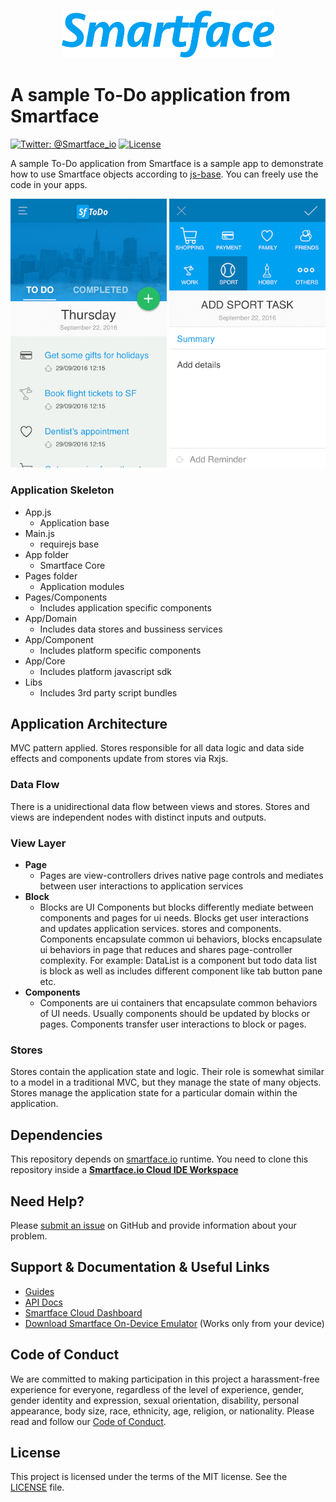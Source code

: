 <h3 align="center">
  <img height=75 src="https://github.com/rozerinkoysu/sample-app-todo/blob/master/temp/smartface_logo.png" alt="smartface Logo" />
</h3>

# A sample To-Do application from Smartface
[![Twitter: @Smartface_io](https://img.shields.io/badge/contact-@Smartface_io-blue.svg?style=flat)](https://twitter.com/smartface_io)
[![License](https://img.shields.io/badge/license-MIT-green.svg?style=flat)](https://github.com/smartface/sample-app-todo/blob/master/LICENSE)

A sample To-Do application from Smartface is a sample app to demonstrate how to use Smartface objects according to  [js-base](https://github.com/smartface/js-base). You can freely use the code in your apps.

<img width=250 src="https://github.com/rozerinkoysu/sample-app-todo/blob/master/temp/home.png">                                           

<img width=250 src="https://github.com/rozerinkoysu/sample-app-todo/blob/master/temp/new_todo.png">

### Application Skeleton
- App.js
  - Application base
- Main.js
  - requirejs base
- App folder
  - Smartface Core   
- Pages folder
  - Application modules
- Pages/Components
  - Includes application specific components
- App/Domain
  - Includes data stores and bussiness services
- App/Component
  - Includes platform specific components
- App/Core
  - Includes platform javascript sdk
- Libs
  - Includes 3rd party script bundles

## Application Architecture
MVC pattern applied. Stores responsible for all data logic and data side effects and components update from stores via Rxjs.

### Data Flow
There is a unidirectional data flow between views and stores. Stores and views are independent nodes with distinct inputs and outputs.

### View Layer ###
- **Page**
  - Pages are view-controllers drives native page controls and mediates between user interactions to application services
- **Block**
  - Blocks are UI Components but blocks differently mediate between components and pages for ui needs. Blocks get user interactions and updates application services. stores and components. Components encapsulate common ui behaviors, blocks encapsulate ui behaviors in page that reduces and shares page-controller complexity. For example: DataList is a component but todo data list is block as well as includes different component like tab button pane etc.
- **Components**
   - Components are ui containers that encapsulate common behaviors of UI needs. Usually components should be updated by blocks or pages. Components transfer user interactions to block or pages.

### Stores ###
Stores contain the application state and logic. Their role is somewhat similar to a model in a traditional MVC, but they manage the state of many objects. Stores manage the application state for a particular domain within the application.

## Dependencies

This repository depends on [smartface.io](https://smartface.io) runtime.
You need to clone this repository inside a [**Smartface.io Cloud IDE Workspace**](https://cloud.smartface.io/Home/Index)

## Need Help?

Please [submit an issue](https://github.com/smartface/sample-app-todo/issues) on GitHub and provide information about your problem.

## Support & Documentation & Useful Links
- [Guides](https://www.smartface.io/guides)
- [API Docs](https://docs.smartface.io)
- [Smartface Cloud Dashboard](https://cloud.smartface.io)
- [Download Smartface On-Device Emulator](https://smf.to/app) (Works only from your device)

## Code of Conduct
We are committed to making participation in this project a harassment-free experience for everyone, regardless of the level of experience, gender, gender identity and expression, sexual orientation, disability, personal appearance, body size, race, ethnicity, age, religion, or nationality.
Please read and follow our [Code of Conduct](https://github.com/smartface/sample-self-service/blob/master/CODE_OF_CONDUCT.md).

## License

This project is licensed under the terms of the MIT license. See the [LICENSE](LICENSE) file.


